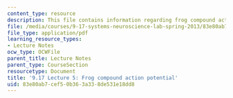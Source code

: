 ```yaml
---
content_type: resource
description: This file contains information regarding frog compound action potential.
file: /media/courses/9-17-systems-neuroscience-lab-spring-2013/83e80ab7cef50b363a338de531e18dd8_MIT9_17S13_Lecture_5.pdf
file_type: application/pdf
learning_resource_types:
- Lecture Notes
ocw_type: OCWFile
parent_title: Lecture Notes
parent_type: CourseSection
resourcetype: Document
title: '9.17 Lecture 5: Frog compound action potential'
uid: 83e80ab7-cef5-0b36-3a33-8de531e18dd8
---
```

